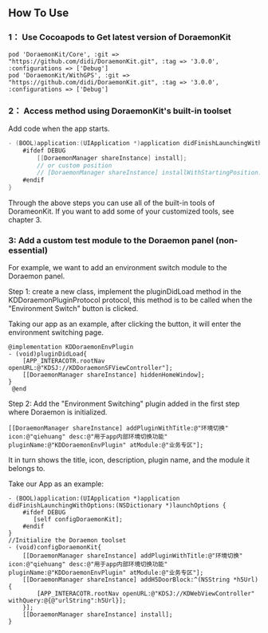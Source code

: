 ## How To Use
### 1： Use Cocoapods to Get latest version of DoraemonKit

```
pod 'DoraemonKit/Core', :git => "https://github.com/didi/DoraemonKit.git", :tag => '3.0.0', :configurations => ['Debug']
pod 'DoraemonKit/WithGPS', :git => "https://github.com/didi/DoraemonKit.git", :tag => '3.0.0', :configurations => ['Debug']
```

### 2： Access method using DoraemonKit's built-in toolset
Add code when the app starts.

```objective-c
- (BOOL)application:(UIApplication *)application didFinishLaunchingWithOptions:(NSDictionary *)launchOptions {
    #ifdef DEBUG
        [[DoraemonManager shareInstance] install];
        // or custom position
        // [DoraemonManager shareInstance] installWithStartingPosition:CGPointMake(66, 66)];
    #endif
}
```

  Through the above steps you can use all of the built-in tools of DorameonKit. If you want to add some of your customized tools, see chapter 3.

### 3: Add a custom test module to the Doraemon panel (non-essential)
For example, we want to add an environment switch module to the Doraemon panel.

Step 1: create a new class, implement the pluginDidLoad method in the KDDoraemonPluginProtocol protocol, this method is to be called when the "Environment Switch" button is clicked.

Taking our app as an example, after clicking the button, it will enter the environment switching page.

```
@implementation KDDoraemonEnvPlugin
- (void)pluginDidLoad{
    [APP_INTERACOTR.rootNav openURL:@"KDSJ://KDDoraemonSFViewController"];
    [[DoraemonManager shareInstance] hiddenHomeWindow];
}
 @end
```

Step 2: Add the "Environment Switching" plugin added in the first step where Doraemon is initialized.


```
[[DoraemonManager shareInstance] addPluginWithTitle:@"环境切换" icon:@"qiehuang" desc:@"用于app内部环境切换功能" pluginName:@"KDDoraemonEnvPlugin" atModule:@"业务专区"];
```

It in turn shows the title, icon, description, plugin name, and the module it belongs to.

Take our App as an example:

```
- (BOOL)application:(UIApplication *)application didFinishLaunchingWithOptions:(NSDictionary *)launchOptions {
    #ifdef DEBUG
       [self configDoraemonKit];
    #endif
}
//Initialize the Doraemon toolset
- (void)configDoraemonKit{
    [[DoraemonManager shareInstance] addPluginWithTitle:@"环境切换" icon:@"qiehuang" desc:@"用于app内部环境切换功能" pluginName:@"KDDoraemonEnvPlugin" atModule:@"业务专区"];
    [[DoraemonManager shareInstance] addH5DoorBlock:^(NSString *h5Url) {
        [APP_INTERACOTR.rootNav openURL:@"KDSJ://KDWebViewController" withQuery:@{@"urlString":h5Url}];
    }];
    [[DoraemonManager shareInstance] install];
}
```




